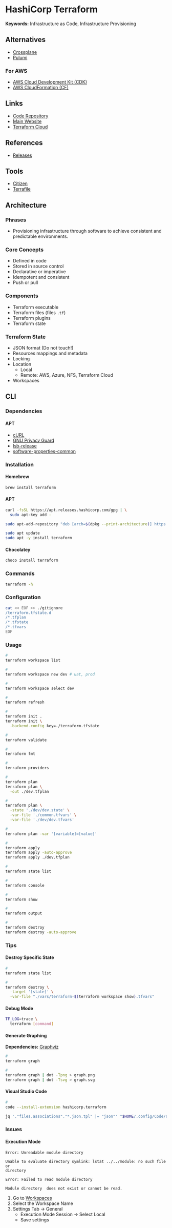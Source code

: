 # HashiCorp Terraform

<!--
https://github.com/resource-watch/api-infrastructure

https://registry.terraform.io/providers/hashicorp/aws/latest/docs/data-sources/subnet

https://github.com/cloudposse/tfenv

https://github.com/resource-watch/api-infrastructure

https://github.com/hashicorp/terraform/issues/13022

https://github.com/aaratn/terraenv

https://registry.terraform.io/modules/terraform-aws-modules/vpc/aws/latest

https://github.com/srebrasil/IaC-Demo

https://github.com/dhinojosa/spinnaker-study/tree/master/terraform

https://app.pluralsight.com/paths/skill/managing-infrastructure-with-terraform
https://app.pluralsight.com/paths/certificate/hashicorp-certified-terraform-associate

https://linkedin.com/learning/search?entityType=COURSE&keywords=terraform

https://www.hashicorp.com/certification/terraform-associate

https://www.youtube.com/watch?v=OXE2a8dqIAI

https://github.com/semi-technologies/weaviate-infra
https://github.com/Artemmkin/terraform-kubernetes
https://github.com/terraform-providers/terraform-provider-azurerm

Core/State
Providers (AWS: EC2, Users|Kubernetes: Services)
Resource (VPC/Kubernetes Namespace)

Declarative vs. Imperative

What does declarative mean exactly?

What does Imperative mean exactly?
- check delta

Version v0.11.10
Version v0.15.1

https://github.com/philophilo/tech_infra
https://github.com/inayuky/terraform-qiita-search

variable
provider
data
resource
output
-->

**Keywords:** Infrastructure as Code, Infrastructure Provisioning

## Alternatives

- [Crossplane](/crossplane.md)
- [Pulumi](/pulumi.md)

### For AWS

- [AWS Cloud Development Kit (CDK)](/aws/aws-cdk.md)
- [AWS CloudFormation (CF)](/aws/aws-cf.md)

## Links

- [Code Repository](https://github.com/hashicorp/terraform)
- [Main Website](https://terraform.io/)
- [Terraform Cloud](https://app.terraform.io)

## References

- [Releases](https://releases.hashicorp.com/terraform/)

## Tools

- [Citizen](https://github.com/outsideris/citizen)
- [Terrafile](/terrafile.md)

## Architecture

### Phrases

- Provisioning infrastructure through software to achieve consistent and predictable environments.

### Core Concepts

- Defined in code
- Stored in source control
- Declarative or imperative
- Idempotent and consistent
- Push or pull

### Components

- Terraform executable
- Terraform files (files `.tf`)
- Terraform plugins
- Terraform state

### Terraform State

- JSON format (Do not touch!)
- Resources mappings and metadata
- Locking
- Location
  - Local
  - Remote: AWS, Azure, NFS, Terraform Cloud
- Workspaces

## CLI

### Dependencies

#### APT

- [cURL](/curl.md)
- [GNU Privacy Guard](/gnupg.md)
- [lsb-release](/lsb-release.md)
- [software-properties-common](/software-properties-common.md)

### Installation

#### Homebrew

```sh
brew install terraform
```

#### APT

```sh
curl -fsSL https://apt.releases.hashicorp.com/gpg | \
  sudo apt-key add -

sudo apt-add-repository "deb [arch=$(dpkg --print-architecture)] https://apt.releases.hashicorp.com $(lsb_release -cs) main"

sudo apt update
sudo apt -y install terraform
```

#### Chocolatey

```sh
choco install terraform
```

### Commands

```sh
terraform -h
```

### Configuration

```sh
cat << EOF >> ./gitignore
/terraform.tfstate.d
/*.tfplan
/*.tfstate
/*.tfvars
EOF
```

<!--
terraform.tfvars.example
-->

### Usage

```sh
#
terraform workspace list

#
terraform workspace new dev # uat, prod

#
terraform workspace select dev

#
terraform refresh

#
terraform init .
terraform init \
  -backend-config key=./terraform.tfstate

#
terraform validate

#
terraform fmt

#
terraform providers

#
terraform plan
terraform plan \
  -out ./dev.tfplan

#
terraform plan \
  -state './dev/dev.state' \
  -var-file './common.tfvars' \
  -var-file './dev/dev.tfvars'

#
terraform plan -var '[variable]=[value]'

#
terraform apply
terraform apply -auto-approve
terraform apply ./dev.tfplan

#
terraform state list

#
terraform console

#
terraform show

#
terraform output

#
terraform destroy
terraform destroy -auto-approve
```

### Tips

#### Destroy Specific State

```sh
#
terraform state list

#
terraform destroy \
  -target '[state]' \
  -var-file "./vars/terraform-$(terraform workspace show).tfvars"
```

<!-- #### Import

```sh
terraform import
``` -->

<!-- #### Login/Logout

```sh
#
terraform login app.terraform.io

#
cat ~/.terraformrc

#
terraform logout
``` -->

#### Debug Mode

```sh
TF_LOG=trace \
  terraform [command]
```

#### Generate Graphing

**Dependencies:** [Graphviz](/graphviz.md)

```sh
#
terraform graph

#
terraform graph | dot -Tpng > graph.png
terraform graph | dot -Tsvg > graph.svg
```

#### Visual Studio Code

```sh
#
code --install-extension hashicorp.terraform
```

```sh
jq '."files.associations"."*.json.tpl" |= "json"' "$HOME/.config/Code/User/settings.json" | sponge "$HOME/.config/Code/User/settings.json"
```

<!--
## Interview

https://www.youtube.com/watch?v=uFaMUS6Z9fI
-->

### Issues

#### Execution Mode

```log
Error: Unreadable module directory

Unable to evaluate directory symlink: lstat ../../module: no such file or
directory

Error: Failed to read module directory

Module directory  does not exist or cannot be read.
```

1. Go to [Workspaces](https://app.terraform.io/app/[organization]/workspaces)
2. Select the Workspace Name
3. Settings Tab -> General
   - Execution Mode Session -> Select Local
   - Save settings
